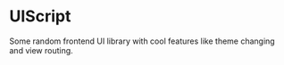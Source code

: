 # UIScript
 Some random frontend UI library with cool features like theme changing and view routing.
